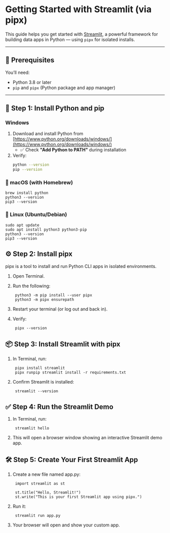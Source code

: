 # Getting Started with Streamlit (via pipx)

This guide helps you get started with [Streamlit](https://streamlit.io/), a powerful framework for building data apps in Python — using `pipx` for isolated installs.

---

## 🚀 Prerequisites

You’ll need:

- Python 3.8 or later
- `pip` and `pipx` (Python package and app manager)

---

## 🔧 Step 1: Install Python and pip

### Windows

1. Download and install Python from [https://www.python.org/downloads/windows/](https://www.python.org/downloads/windows/)
   - ✅ Check **"Add Python to PATH"** during installation
2. Verify:
   ```bash
   python --version
   pip --version

### 🍎 macOS (with Homebrew)

    brew install python
    python3 --version
    pip3 --version

### 🐧 Linux (Ubuntu/Debian)

    sudo apt update
    sudo apt install python3 python3-pip
    python3 --version
    pip3 --version

## ⚙️ Step 2: Install pipx

pipx is a tool to install and run Python CLI apps in isolated environments.

1. Open Terminal.

2. Run the following:

        python3 -m pip install --user pipx
        python3 -m pipx ensurepath
        

3. Restart your terminal (or log out and back in).

4. Verify:

        pipx --version

## 📦 Step 3: Install Streamlit with pipx

1. In Terminal, run:

        pipx install streamlit
        pipx runpip streamlit install -r requirements.txt

2. Confirm Streamlit is installed:

        streamlit --version

## ✅ Step 4: Run the Streamlit Demo

1. In Terminal, run:

        streamlit hello

2. This will open a browser window showing an interactive Streamlit demo app.

## 🛠 Step 5: Create Your First Streamlit App

1. Create a new file named app.py:

        import streamlit as st

        st.title("Hello, Streamlit!")
        st.write("This is your first Streamlit app using pipx.")

2. Run it:

        streamlit run app.py

3. Your browser will open and show your custom app.
